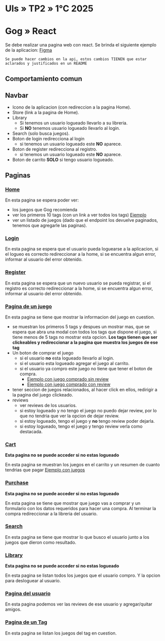 # UIs » TP2 » 1°C 2025

# Gog » React

Se debe realizar una pagina web con react.
Se brinda el siguiente ejemplo de la aplicacion: [Figma](https://www.figma.com/design/JtwYMUGxCtQfBjIxL31I8w/Gog?node-id=6014-1475&t=1I8FiI5QIG7qB6cw-0)

```
Se puede hacer cambios en la api, estos cambios TIENEN que estar aclarados y justificados en un README
```


## Comportamiento comun

## Navbar

- Icono de la aplicacion (con redireccion a la pagina Home).
- Store (link a la pagina de Home).
- Library
  - Si tenemos un usuario logueado llevarlo a su libreria.
  - Si **NO** tenemos usuario logueado llevarlo al login.
- Search (solo busca juegos).
- Boton de login redirecciona al login 
  - si tenemos un usuario logueado este **NO** aparece.
- Boton de register redirecciona al registro.
  - si tenemos un usuario logueado este **NO** aparece.
- Boton de carrito **SOLO** si tengo usuario logueado.

## Paginas

### [Home](https://www.figma.com/design/JtwYMUGxCtQfBjIxL31I8w/Gog?node-id=6008-626&t=1I8FiI5QIG7qB6cw-4)

En esta pagina se espera poder ver:
  - los juegos que Gog recomienda
  - ver los primeros 10 tags (con un link a ver todos los tags) [Ejemplo](https://www.figma.com/design/JtwYMUGxCtQfBjIxL31I8w/Gog?node-id=48-2&t=1I8FiI5QIG7qB6cw-4)
  - ver un listado de juegos (dado que el endpoint los devuelve paginados, tenemos que agregarle las paginas).

### [Login](https://www.figma.com/design/JtwYMUGxCtQfBjIxL31I8w/Gog?node-id=20-601&t=1I8FiI5QIG7qB6cw-4)

En esta pagina se espera que el usuario pueda loguearse a la aplicacion, si el logueo es correcto redireccionar a la home, si se encuentra algun error, informar al usuario del error obtenido.

### [Register](https://www.figma.com/design/JtwYMUGxCtQfBjIxL31I8w/Gog?node-id=20-623&t=1I8FiI5QIG7qB6cw-4)

En esta pagina se espera que un nuevo usuario se pueda registrar, si el registro es correcto redireccionar a la home, si se encuentra algun error, informar al usuario del error obtenido.

### [Pagina de un juego](https://www.figma.com/design/JtwYMUGxCtQfBjIxL31I8w/Gog?node-id=20-654&t=1I8FiI5QIG7qB6cw-4)

En esta pagina se tiene que mostrar la informacion del juego en cuestion.

- se muestran los primeros 5 tags y despues un mostrar mas, que se espera que abra una modal con todos los tags que dispone el juego, si tiene menos de 5 tags no mostrar esta opcion. **Los tags tienen que ser clickeables y redireccionar a la pagina que muestra los juegos de ese tag**
- Un boton de comprar el juego
  - si el usuario **no** esta logueado llevarlo al login.
  - si el usuario esta logueado agregar el juego al carrito.
  - si el usuario ya compro este juego no tiene que tener el boton de compra. 
    - [Ejemplo con juego comprado sin review](https://www.figma.com/design/JtwYMUGxCtQfBjIxL31I8w/Gog?node-id=26-2267&t=1I8FiI5QIG7qB6cw-4)
    - [Ejemplo con juego comprado con review](https://www.figma.com/design/JtwYMUGxCtQfBjIxL31I8w/Gog?node-id=26-2123&t=1I8FiI5QIG7qB6cw-4)
- tener seccion de juegos relacionados, al hacer click en ellos, redirigir a la pagina del juego clickeado.
- reviews
  - ver reviews de los usuarios.
  - si estoy logueado y no tengo el juego no puedo dejar review, por lo que no tendria que ver la opcion de dejar review.
  - si estoy logueado, tengo el juego y **no** tengo review poder dejarla.
  - si estoy logueado, tengo el juego y tengo review verla como destacada.

### [Cart](https://www.figma.com/design/JtwYMUGxCtQfBjIxL31I8w/Gog?node-id=6018-6&t=1I8FiI5QIG7qB6cw-4)

**Esta pagina no se puede acceder si no estas logueado**

En esta pagina se muestran los juegos en el carrito y un resumen de cuanto tendrias que pagar
[Ejemplo con juegos](https://www.figma.com/design/JtwYMUGxCtQfBjIxL31I8w/Gog?node-id=6018-491&t=1I8FiI5QIG7qB6cw-4)

### [Purchase](https://www.figma.com/design/JtwYMUGxCtQfBjIxL31I8w/Gog?node-id=26-1736&t=1I8FiI5QIG7qB6cw-4)

**Esta pagina no se puede acceder si no estas logueado**

En esta pagina se tiene que mostrar que juego vas a comprar y un formulario con los datos requeridos para hacer una compra.
Al terminar la compra redireccionar a la libreria del usuario.

### [Search](https://www.figma.com/design/JtwYMUGxCtQfBjIxL31I8w/Gog?node-id=23-417&t=1I8FiI5QIG7qB6cw-4)

En esta pagina se tiene que mostrar lo que busco el usuario junto a los juegos que dieron como resultado.

### [Library](https://www.figma.com/design/JtwYMUGxCtQfBjIxL31I8w/Gog?node-id=25-1330&t=1I8FiI5QIG7qB6cw-4)

**Esta pagina no se puede acceder si no estas logueado**

En esta pagina se listan todos los juegos que el usuario compro.
Y la opcion para desloguear al usuario.

### [Pagina del usuario](https://www.figma.com/design/JtwYMUGxCtQfBjIxL31I8w/Gog?node-id=25-768&t=1I8FiI5QIG7qB6cw-4)

En esta pagina podemos ver las reviews de ese usuario y agregar/quitar amigos.

### [Pagina de un Tag](https://www.figma.com/design/JtwYMUGxCtQfBjIxL31I8w/Gog?node-id=6014-1475&t=1I8FiI5QIG7qB6cw-4)

En esta pagina se listan los juegos del tag en cuestion.
